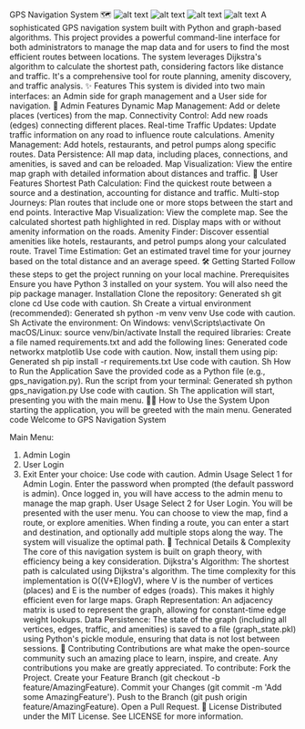 GPS Navigation System 🗺️
![alt text](https://img.shields.io/badge/Language-Python-blue.svg)
![alt text](https://img.shields.io/badge/Libraries-NetworkX%20%7C%20Matplotlib-orange.svg)
![alt text](https://img.shields.io/badge/Status-Maintained-green.svg)
![alt text](https://img.shields.io/badge/License-MIT-brightgreen.svg)
A sophisticated GPS navigation system built with Python and graph-based algorithms. This project provides a powerful command-line interface for both administrators to manage the map data and for users to find the most efficient routes between locations.
The system leverages Dijkstra's algorithm to calculate the shortest path, considering factors like distance and traffic. It's a comprehensive tool for route planning, amenity discovery, and traffic analysis.
✨ Features
This system is divided into two main interfaces: an Admin side for graph management and a User side for navigation.
🔧 Admin Features
Dynamic Map Management: Add or delete places (vertices) from the map.
Connectivity Control: Add new roads (edges) connecting different places.
Real-time Traffic Updates: Update traffic information on any road to influence route calculations.
Amenity Management: Add hotels, restaurants, and petrol pumps along specific routes.
Data Persistence: All map data, including places, connections, and amenities, is saved and can be reloaded.
Map Visualization: View the entire map graph with detailed information about distances and traffic.
🚀 User Features
Shortest Path Calculation: Find the quickest route between a source and a destination, accounting for distance and traffic.
Multi-stop Journeys: Plan routes that include one or more stops between the start and end points.
Interactive Map Visualization:
View the complete map.
See the calculated shortest path highlighted in red.
Display maps with or without amenity information on the roads.
Amenity Finder: Discover essential amenities like hotels, restaurants, and petrol pumps along your calculated route.
Travel Time Estimation: Get an estimated travel time for your journey based on the total distance and an average speed.
🛠️ Getting Started
Follow these steps to get the project running on your local machine.
Prerequisites
Ensure you have Python 3 installed on your system. You will also need the pip package manager.
Installation
Clone the repository:
Generated sh
git clone <your-repository-url>
cd <repository-directory>
Use code with caution.
Sh
Create a virtual environment (recommended):
Generated sh
python -m venv venv
Use code with caution.
Sh
Activate the environment:
On Windows: venv\Scripts\activate
On macOS/Linux: source venv/bin/activate
Install the required libraries:
Create a file named requirements.txt and add the following lines:
Generated code
networkx
matplotlib
Use code with caution.
Now, install them using pip:
Generated sh
pip install -r requirements.txt
Use code with caution.
Sh
How to Run the Application
Save the provided code as a Python file (e.g., gps_navigation.py).
Run the script from your terminal:
Generated sh
python gps_navigation.py
Use code with caution.
Sh
The application will start, presenting you with the main menu.
👨‍💻 How to Use the System
Upon starting the application, you will be greeted with the main menu.
Generated code
Welcome to GPS Navigation System

Main Menu:
1. Admin Login
2. User Login
3. Exit
Enter your choice:
Use code with caution.
Admin Usage
Select 1 for Admin Login.
Enter the password when prompted (the default password is admin).
Once logged in, you will have access to the admin menu to manage the map graph.
User Usage
Select 2 for User Login.
You will be presented with the user menu.
You can choose to view the map, find a route, or explore amenities.
When finding a route, you can enter a start and destination, and optionally add multiple stops along the way. The system will visualize the optimal path.
🔬 Technical Details & Complexity
The core of this navigation system is built on graph theory, with efficiency being a key consideration.
Dijkstra's Algorithm: The shortest path is calculated using Dijkstra's algorithm. The time complexity for this implementation is O((V+E)logV), where V is the number of vertices (places) and E is the number of edges (roads). This makes it highly efficient even for large maps.
Graph Representation: An adjacency matrix is used to represent the graph, allowing for constant-time edge weight lookups.
Data Persistence: The state of the graph (including all vertices, edges, traffic, and amenities) is saved to a file (graph_state.pkl) using Python's pickle module, ensuring that data is not lost between sessions.
🤝 Contributing
Contributions are what make the open-source community such an amazing place to learn, inspire, and create. Any contributions you make are greatly appreciated.
To contribute:
Fork the Project.
Create your Feature Branch (git checkout -b feature/AmazingFeature).
Commit your Changes (git commit -m 'Add some AmazingFeature').
Push to the Branch (git push origin feature/AmazingFeature).
Open a Pull Request.
📜 License
Distributed under the MIT License. See LICENSE for more information.
